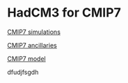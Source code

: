 
# HadCM3 for CMIP7

[CMIP7 simulations](CMIP7_simulations.md)

[CMIP7 ancillaries](CMIP7_ancillaries.md)

[CMIP7 model](CMIP7_model.md)


dfudjfsgdh
